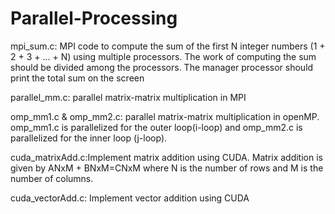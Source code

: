 # Parallel-Processing

mpi_sum.c: MPI code to compute the sum of the first N
integer numbers (1 + 2 + 3 + … + N) using multiple processors. The work of computing the sum
should be divided among the processors. The manager processor should print the total sum on
the screen

parallel_mm.c: parallel matrix-matrix multiplication in MPI

omp_mm1.c & omp_mm2.c: parallel matrix-matrix multiplication in openMP. omp_mm1.c is parallelized for the outer loop(i-loop)
and omp_mm2.c is parallelized for the inner loop (j-loop).

cuda_matrixAdd.c:Implement matrix addition using CUDA. Matrix addition is given by ANxM + BNxM=CNxM
where N is the number of rows and M is the number of columns.

cuda_vectorAdd.c: Implement vector addition using CUDA

